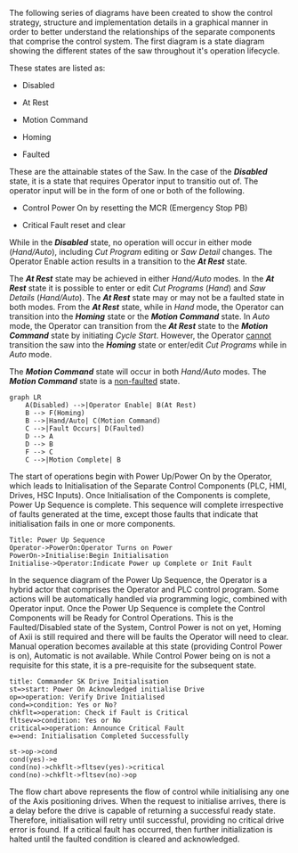 The following series of diagrams have been created to show the control strategy, structure and implementation details in a graphical manner in order to better understand the relationships of the separate  components that comprise the control system. The first diagram is a state diagram showing the different states of the saw throughout it's operation lifecycle. 

These states are listed as:

- Disabled

- At Rest

- Motion Command

- Homing

- Faulted

These are the attainable states of the Saw. In the case of the ***Disabled*** state, it is a state that requires Operator input to transitio out of. The operator input will be in the form of one or both of the following.

- Control Power On by resetting the MCR (Emergency Stop PB)

- Critical Fault reset and clear

While in the ***Disabled*** state, no operation will occur in either mode (*Hand/Auto*), including *Cut Program* editing or *Saw Detail* changes. The Operator Enable action results in a transition to the ***At Rest*** state.

The ***At Rest*** state may be achieved in either *Hand/Auto* modes. In the ***At Rest*** state it is possible to enter or edit *Cut Programs* (*Hand*) and *Saw Details* (*Hand/Auto*). The ***At Rest*** state may or may not be a faulted state in both modes.  From the ***At Rest*** state, while in *Hand* mode, the Operator can transition into the ***Homing*** state or the ***Motion Command*** state. In *Auto* mode, the Operator can transition from the ***At Rest*** state to the ***Motion Command*** state by initiating *Cycle Start*. However, the Operator <u>cannot</u> transition the saw into the ***Homing*** state or enter/edit *Cut Programs* while in *Auto* mode.

The ***Motion Command*** state will occur in both *Hand/Auto* modes. The ***Motion Command*** state is a <u>non-faulted</u> state. 

```mermaid
graph LR
    A(Disabled) -->|Operator Enable| B(At Rest)
    B --> F(Homing)
    B -->|Hand/Auto| C(Motion Command)
    C -->|Fault Occurs| D(Faulted)
    D --> A
    D --> B
    F --> C
    C -->|Motion Complete| B
```

The start of operations begin with Power Up/Power On by the Operator, which leads to Initialisation of the Separate Control Components (PLC, HMI, Drives, HSC Inputs). Once Initialisation of the Components is complete, Power Up Sequence is complete. This sequence will complete irrespective of faults generated at the time, except those faults that indicate that initialisation fails in one or more components. 

```sequence
Title: Power Up Sequence
Operator->PowerOn:Operator Turns on Power
PowerOn->Initialise:Begin Initialisation
Initialise->Operator:Indicate Power up Complete or Init Fault
```

In the sequence diagram of the Power Up Sequence, the Operator is a hybrid actor that comprises the Operator and PLC control program. Some actions will be automatically handled via programming logic, combined with Operator input. Once the Power Up Sequence is complete the Control Components will be Ready for Control Operations. This is the Faulted/Disabled state of the System, Control Power is not on yet, Homing of Axii is still required and there will be faults the Operator will need to clear. Manual operation becomes available at this state (providing Control Power is on), Automatic is not available. While Control Power being on is not a requisite for this state, it is a pre-requisite for the subsequent state.

```flowchart
title: Commander SK Drive Initialisation
st=>start: Power On Acknowledged initialise Drive
op=>operation: Verify Drive Initialised
cond=>condition: Yes or No?
chkflt=>operation: Check if Fault is Critical
fltsev=>condition: Yes or No
critical=>operation: Announce Critical Fault
e=>end: Initialisation Completed Successfully

st->op->cond
cond(yes)->e
cond(no)->chkflt->fltsev(yes)->critical
cond(no)->chkflt->fltsev(no)->op
```

The flow chart above represents the flow of control while initialising any one of the Axis positioning drives. When the request to initialise arrives, there is a delay before the drive is capable of returning a successful ready state. Therefore, initialisation will retry until successful, providing no critical drive error is found. If a critical fault has occurred, then further initialization is halted until the faulted condition is cleared and acknowledged.
